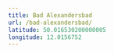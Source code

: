 ```yaml
---
title: Bad Alexandersbad
url: /bad-alexandersbad/
latitude: 50.016530200000005
longitude: 12.0156752
---
```

